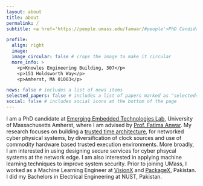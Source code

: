 ```yaml
---
layout: about
title: about
permalink: /
subtitle: <a href='https://people.umass.edu/fanwar/#people'>PhD Candidate, Electrical and Computer Engineering, UMass Amherst</a>.

profile:
  align: right
  image: 
  image_circular: false # crops the image to make it circular
  more_info: >
    <p>Knowles Engineering Building, 307</p>
    <p>151 Holdsworth Way</p>
    <p>Amherst, MA 01003</p>

news: false # includes a list of news items
selected_papers: false # includes a list of papers marked as "selected={true}"
social: false # includes social icons at the bottom of the page
---
```


I am a PhD candidate at [Emerging Embedded Technologies Lab](https://people.umass.edu/fanwar/?_gl=1*18pxsz3*_gcl_au*MTQ1Njg4MTcwOS4xNzAxNDYwNTI0*_ga*MTEzNjM2Nzk3OC4xNjc3NzExMjA3*_ga_21RLS0L7EB*MTcwMzQ0NjEyOC4xMDAuMC4xNzAzNDQ2MTI4LjAuMC4w), University of Massachusetts Amherst, where I am advised by [Prof. Fatima Anwar](https://scholar.google.com/citations?user=NiFGpXoAAAAJ&hl=en). My research focuses on building a [trusted time architecture](https://people.umass.edu/fanwar/?_gl=1*18pxsz3*_gcl_au*MTQ1Njg4MTcwOS4xNzAxNDYwNTI0*_ga*MTEzNjM2Nzk3OC4xNjc3NzExMjA3*_ga_21RLS0L7EB*MTcwMzQ0NjEyOC4xMDAuMC4xNzAzNDQ2MTI4LjAuMC4w#projects), for networked cyber physical systems, by diversification of clock sources and use of commodity hardware based trusted execution environments. More broadly, I am interested in using designing secure services for cyber phsycal systems at the network edge. I am also interested in applying machine learning techniques to improve system security. Prior to joining UMass, I worked as a Machine Learning Engineer at [VisionX](https://visionx.io) and [PackageX](https://packagex.io), Pakistan. I did my Bachelors in Electrical Engineering at NUST, Pakistan.
